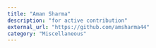 ```yaml
---
title: "Aman Sharma"
description: "for active contribution"
external_url: "https://github.com/amsharma44"
category: "Miscellaneous"
---
```

